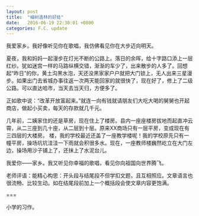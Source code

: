 ```yaml
---
layout: post
title:  "植树造林的好处"
date:   2016-06-19 22:30:01 +0800
categories: F.C. update
---
```

我爱家乡。我好像听见你在歌唱，我仿佛看见你在大步迈向明天。

夏夜，我和妈妈一起漫步在灯光不断的公路上。落日的余晖，给十字路口添上一层红纱。犹如迷宫一样的马路纵横交错，渐渐的车少了，出来散步的人多了。回想起“昨日”的你，黄土沟黑水泡，天还没黑家家户户就把大门锁上，无人出来三星漫步。如果出门去省城办事往返一次两天能回家的就很快了，现在好了，修上了二级公路。可以直达哈市，当天去当天归，方便多了。

正如歌中说：“改革开放富起来。”就连一向有钱就请朋友们大吃大喝的舅舅也开起商店，做起小买卖，每天的存款就几千元。

几年前，二姨家住的还是草房，现在住上了楼房。县内一座座楼房拔地而起直冲云霄，从二三座到几十座，从二层到十层。原来XX商场只有一层平房，变成现在有三四层的大楼房。
楼，我的学校最近还盖了一座教学楼呢！我的学校原先只有一幢平房，操场坑坑洼洼一下雨就会积很多水。现在，一座教师楼巍然屹立在大门左边，操场用沙子铺上了，还抹上了水泥台儿。

我爱你——家乡。我又听见你幸福的歌唱，看见你向祖国向世界腾飞。

老师评语：能精心构思：开头段与结尾段不但学扣文题，且互相照应。文章语言也很流畅、比较生动。如在结尾段前加上一个概括段会使文章内容更饱满。

===

小学的习作。